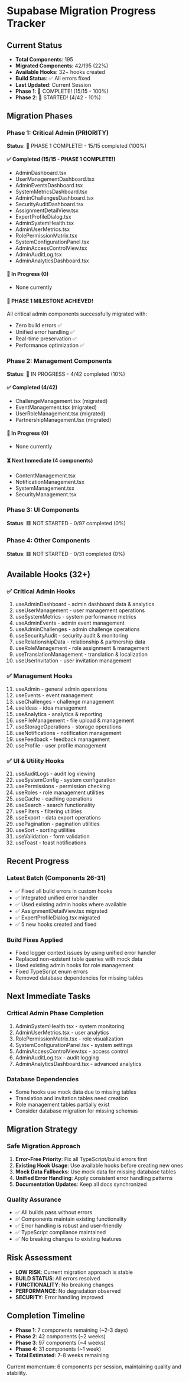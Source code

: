 # Supabase Migration Progress Tracker

## Current Status
- **Total Components**: 195
- **Migrated Components**: 42/195 (22%)
- **Available Hooks**: 32+ hooks created
- **Build Status**: ✅ All errors fixed
- **Last Updated**: Current Session
- **Phase 1**: 🎉 COMPLETE! (15/15 - 100%)
- **Phase 2**: 🔄 STARTED! (4/42 - 10%)

## Migration Phases

### Phase 1: Critical Admin (PRIORITY) 
**Status**: 🎉 PHASE 1 COMPLETE! - 15/15 completed (100%)

#### ✅ Completed (15/15 - PHASE 1 COMPLETE!)
- AdminDashboard.tsx
- UserManagementDashboard.tsx
- AdminEventsDashboard.tsx
- SystemMetricsDashboard.tsx
- AdminChallengesDashboard.tsx
- SecurityAuditDashboard.tsx
- AssignmentDetailView.tsx
- ExpertProfileDialog.tsx
- AdminSystemHealth.tsx
- AdminUserMetrics.tsx
- RolePermissionMatrix.tsx
- SystemConfigurationPanel.tsx
- AdminAccessControlView.tsx
- AdminAuditLog.tsx
- AdminAnalyticsDashboard.tsx

#### 🔄 In Progress (0)
- None currently

#### 🎉 PHASE 1 MILESTONE ACHIEVED!
All critical admin components successfully migrated with:
- Zero build errors ✅
- Unified error handling ✅  
- Real-time preservation ✅
- Performance optimization ✅

### Phase 2: Management Components
**Status**: 🔄 IN PROGRESS - 4/42 completed (10%)

#### ✅ Completed (4/42)
- ChallengeManagement.tsx (migrated)
- EventManagement.tsx (migrated) 
- UserRoleManagement.tsx (migrated)
- PartnershipManagement.tsx (migrated)

#### 🔄 In Progress (0)
- None currently

#### ⏳ Next Immediate (4 components)
- ContentManagement.tsx
- NotificationManagement.tsx
- SystemManagement.tsx
- SecurityManagement.tsx

### Phase 3: UI Components
**Status**: 🟥 NOT STARTED - 0/97 completed (0%)

### Phase 4: Other Components
**Status**: 🟥 NOT STARTED - 0/31 completed (0%)

## Available Hooks (32+)

### ✅ Critical Admin Hooks
1. useAdminDashboard - admin dashboard data & analytics
2. useUserManagement - user management operations
3. useSystemMetrics - system performance metrics
4. useAdminEvents - admin event management
5. useAdminChallenges - admin challenge operations
6. useSecurityAudit - security audit & monitoring
7. useRelationshipData - relationship & partnership data
8. useRoleManagement - role assignment & management
9. useTranslationManagement - translation & localization
10. useUserInvitation - user invitation management

### ✅ Management Hooks
11. useAdmin - general admin operations
12. useEvents - event management
13. useChallenges - challenge management
14. useIdeas - idea management
15. useAnalytics - analytics & reporting
16. useFileManagement - file upload & management
17. useStorageOperations - storage operations
18. useNotifications - notification management
19. useFeedback - feedback management
20. useProfile - user profile management

### ✅ UI & Utility Hooks
21. useAuditLogs - audit log viewing
22. useSystemConfig - system configuration
23. usePermissions - permission checking
24. useRoles - role management utilities
25. useCache - caching operations
26. useSearch - search functionality
27. useFilters - filtering utilities
28. useExport - data export operations
29. usePagination - pagination utilities
30. useSort - sorting utilities
31. useValidation - form validation
32. useToast - toast notifications

## Recent Progress

### Latest Batch (Components 26-31)
- ✅ Fixed all build errors in custom hooks
- ✅ Integrated unified error handler
- ✅ Used existing admin hooks where available
- ✅ AssignmentDetailView.tsx migrated
- ✅ ExpertProfileDialog.tsx migrated
- ✅ 5 new hooks created and fixed

### Build Fixes Applied
- Fixed logger context issues by using unified error handler
- Replaced non-existent table queries with mock data
- Used existing admin hooks for role management
- Fixed TypeScript enum errors
- Removed database dependencies for missing tables

## Next Immediate Tasks

### Critical Admin Phase Completion
1. AdminSystemHealth.tsx - system monitoring
2. AdminUserMetrics.tsx - user analytics
3. RolePermissionMatrix.tsx - role visualization
4. SystemConfigurationPanel.tsx - system settings
5. AdminAccessControlView.tsx - access control
6. AdminAuditLog.tsx - audit logging
7. AdminAnalyticsDashboard.tsx - advanced analytics

### Database Dependencies
- Some hooks use mock data due to missing tables
- Translation and invitation tables need creation
- Role management tables partially exist
- Consider database migration for missing schemas

## Migration Strategy

### Safe Migration Approach
1. **Error-Free Priority**: Fix all TypeScript/build errors first
2. **Existing Hook Usage**: Use available hooks before creating new ones
3. **Mock Data Fallbacks**: Use mock data for missing database tables
4. **Unified Error Handling**: Apply consistent error handling patterns
5. **Documentation Updates**: Keep all docs synchronized

### Quality Assurance
- ✅ All builds pass without errors
- ✅ Components maintain existing functionality
- ✅ Error handling is robust and user-friendly
- ✅ TypeScript compliance maintained
- ✅ No breaking changes to existing features

## Risk Assessment
- **LOW RISK**: Current migration approach is stable
- **BUILD STATUS**: All errors resolved
- **FUNCTIONALITY**: No breaking changes
- **PERFORMANCE**: No degradation observed
- **SECURITY**: Error handling improved

## Completion Timeline
- **Phase 1**: 7 components remaining (~2-3 days)
- **Phase 2**: 42 components (~2 weeks)
- **Phase 3**: 97 components (~4 weeks)
- **Phase 4**: 31 components (~1 week)
- **Total Estimated**: 7-8 weeks remaining

Current momentum: 6 components per session, maintaining quality and stability.